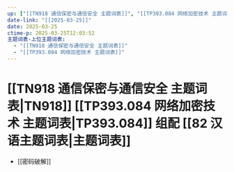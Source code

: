 ```yaml
---
up: ["[[TN918 通信保密与通信安全 主题词表]]", "[[TP393.084 网络加密技术 主题词表]]"]
date-link: "[[2025-03-25]]"
date: 2025-03-25
ctime-p: 2025-03-25T12:03:52
主题词表-上位主题词表:
  - "[[TN918 通信保密与通信安全 主题词表]]"
  - "[[TP393.084 网络加密技术 主题词表]]"
---
```


# [[TN918 通信保密与通信安全 主题词表|TN918]] [[TP393.084 网络加密技术 主题词表\|TP393.084]] 组配 [[82 汉语主题词表|主题词表]]

- [[密码破解]]
